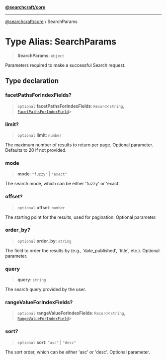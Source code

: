 [**@searchcraft/core**](/reference/sdk/core/README.md)

***

[@searchcraft/core](/reference/sdk/core/globals.md) / SearchParams

# Type Alias: SearchParams

> **SearchParams**: `object`

Parameters required to make a successful Search request.

## Type declaration

### facetPathsForIndexFields?

> `optional` **facetPathsForIndexFields**: `Record`\<`string`, [`FacetPathsForIndexField`](/reference/sdk/core/type-aliases/FacetPathsForIndexField.md)\>

### limit?

> `optional` **limit**: `number`

The maximum number of results to return per page.
Optional parameter. Defaults to 20 if not provided.

### mode

> **mode**: `"fuzzy"` \| `"exact"`

The search mode, which can be either 'fuzzy' or 'exact'.

### offset?

> `optional` **offset**: `number`

The starting point for the results, used for pagination.
Optional parameter.

### order\_by?

> `optional` **order\_by**: `string`

The field to order the results by (e.g., 'date_published', 'title', etc.).
Optional parameter.

### query

> **query**: `string`

The search query provided by the user.

### rangeValueForIndexFields?

> `optional` **rangeValueForIndexFields**: `Record`\<`string`, [`RangeValueForIndexField`](/reference/sdk/core/type-aliases/RangeValueForIndexField.md)\>

### sort?

> `optional` **sort**: `"asc"` \| `"desc"`

The sort order, which can be either 'asc' or 'desc'.
Optional parameter.

